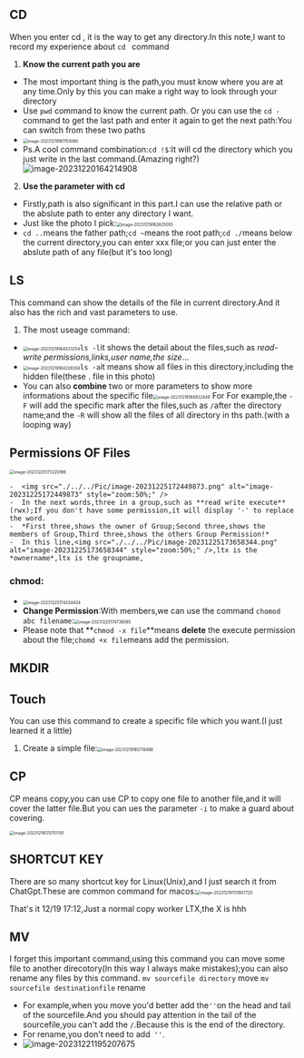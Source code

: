 ## CD

When you enter cd , it is the way to get any directory.In this note,I want to record my experience about `cd `  command

1. **Know the current path you are**
  - The most important thing is the path,you must know where you are at any time.Only by this you can make a right way to look through your directory
  - Use `pwd` command to know the current path. Or you can use the `cd -` command to get the last path and enter it again to get the next path:You can switch from these two paths
  - <img src="../../Pic/image-20231219161153060.png" alt="image-20231219161153060" style="zoom:50%;" />
  - Ps.A cool command combination:`cd !$`:It will cd the directory which you just write in the last command.(Amazing right?)![image-20231220164214908](../../Pic/image-20231220164214908.png)

2. **Use the parameter with cd**
  - Firstly,path is also significant in this part.I can use the relative path or the abslute path to enter any directory I want.
  - Just like the photo I pick:<img src="../../Pic/image-20231219162825055.png" alt="image-20231219162825055" style="zoom:50%;" />
  - `cd ..`means the father path;`cd ~`means the root path;`cd ./`means below the current directory,you can enter xxx file;or you can just enter the abslute path of any file(but it's too long)

## LS

This command can show the details of the file in current directory.And it also has the rich and vast parameters to use.

1. The most useage command:
  - <img src="../../Pic/image-20231219164033254.png" alt="image-20231219164033254" style="zoom:50%;" />`ls -l`it shows the detail about the files,such as *read-write permissions,links,user name,the size*...
  - <img src="../../Pic/image-20231219164228304.png" alt="image-20231219164228304" style="zoom:50%;" />`ls -a`it means show all files in this directory,including the hidden file(these . file in this photo)
  - You can also **combine** two or more parameters to show more informations about the specific file<img src="../../Pic/image-20231219164922449.png" alt="image-20231219164922449" style="zoom:50%;" /> For For example,the `-F` will add the specific mark after the files,such as `/`after the directory name;and the `-R` will show all the files of all directory in ths path.(with a looping way)

## Permissions OF Files

<img src="./../../Pic/image-20231225173220166.png" alt="image-20231225173220166" style="zoom:50%;" />

	-  <img src="./../../Pic/image-20231225172449873.png" alt="image-20231225172449873" style="zoom:50%;" />
	-  In the next words,three in a group,such as **read write execute**(rwx);If you don't have some permission,it will display '-' to replace the word.
	-  *First three,shows the owner of Group;Second three,shows the members of Group,Third three,shows the others Group Permission!*
	-  In this line,<img src="./../../Pic/image-20231225173658344.png" alt="image-20231225173658344" style="zoom:50%;" />,ltx is the *ownername*,ltx is the groupname,

### chmod:

- <img src="./../../Pic/image-20231225174334404.png" alt="image-20231225174334404" style="zoom:50%;" />
- **Change Permission**:With members,we can use the command `chomod abc filename`:<img src="./../../Pic/image-20231225174736065.png" alt="image-20231225174736065" style="zoom:50%;" />
- Please note that **`chmod -x file`**means **delete** the execute permission about the file;`chomd +x file`means add the permission.


## MKDIR

## Touch

You can use this  command to create a specific file which you want.(I just learned it a little)

1. Create a simple file:<img src="../../Pic/image-20231219165718498.png" alt="image-20231219165718498" style="zoom:50%;" />

## CP

CP means copy,you can use CP to copy  one file to another file,and it will  cover the latter file.But you can ues the parameter `-i` to make a guard about covering.

<img src="../../Pic/image-20231219170701741.png" alt="image-20231219170701741" style="zoom:50%;" />

## SHORTCUT KEY

There are so many shortcut key for Linux(Unix),and I just search it from ChatGpt.These are common command for macos:<img src="../../Pic/image-20231219170907720.png" alt="image-20231219170907720" style="zoom:50%;" />

That's it 12/19 17:12,Just a normal copy worker LTX,the X is hhh

## MV
I forget this important command,using this command you can move some file to another direcotory(In this way I always make mistakes);you can also rename any files by this command.
`mv sourcefile directory` move 
`mv sourcefile destinationfile` rename
- For example,when you move you'd better add the` '' `on the head and tail of the sourcefile.And you should pay attention in the tail of the sourcefile,you can't add the `/`.Because this is the end of the directory.
- For rename,you don't need to add` ''`.
- ![image-20231221195207675](../../Pic/image-20231221195207675.png)